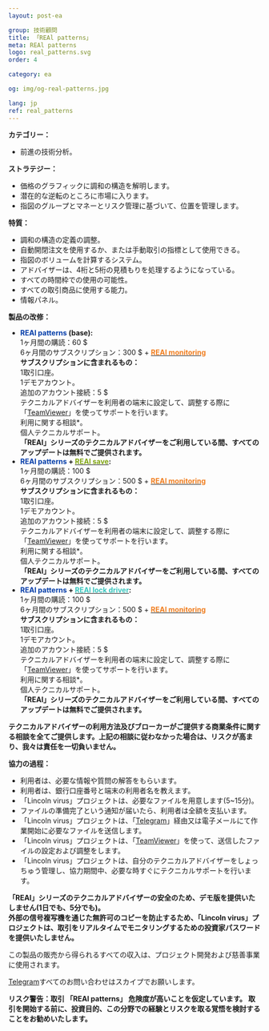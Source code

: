 ```yaml
---
layout: post-ea

group: 技術顧問
title: 「REAl patterns」
meta: REAl patterns
logo: real_patterns.svg
order: 4

category: ea

og: img/og-real-patterns.jpg

lang: jp
ref: real_patterns
---
```


**カテゴリー：**
  - 前進の技術分析。

**ストラテジー：**
  - 価格のグラフィックに調和の構造を解明します。
  - 潜在的な逆転のところに市場に入ります。
  - 指図のグループとマネーとリスク管理に基づいて、位置を管理します。

**特質：**
  - 調和の構造の定義の調整。
  - 自動開閉注文を使用するか、または手動取引の指標として使用できる。
  - 指図のボリュームを計算するシステム。
  - アドバイザーは、4桁と5桁の見積もりを処理するようになっている。
  - すべての時間枠での使用の可能性。
  - すべての取引商品に使用する能力。
  - 情報パネル。
  
**製品の改修：**
  - **<span style="color:#033da9">REAl patterns</span> (base):**  
  1ヶ月間の購読：60 $  
  6ヶ月間のサブスクリプション：300 $ + **<a href="https://lincolnvirus.com/jp/ea/real_monitoring.html" target="_blank"><span style="color:#f07e20">REAl monitoring</span></a>**  
  **サブスクリプションに含まれるもの：**  
  1取引口座。  
  1デモアカウント。  
  追加のアカウント接続：5 $  
  テクニカルアドバイザーを利用者の端末に設定して、調整する際に「<a href="https://www.teamviewer.com/" target="_blank">TeamViewer</a>」を使ってサポートを行います。  
  利用に関する相談*。  
  個人テクニカルサポート。  
  **「REAl」シリーズのテクニカルアドバイザーをご利用している間、すべてのアップデートは無料でご提供されます。**
  - **<span style="color:#033da9">REAl patterns</span> + <a href="https://lincolnvirus.com/jp/ea/real_save.html" target="_blank"><span style="color:#81a614">REAl save</span></a>:**  
  1ヶ月間の購読：100 $  
  6ヶ月間のサブスクリプション：500 $ + **<a href="https://lincolnvirus.com/jp/ea/real_monitoring.html" target="_blank"><span style="color:#f07e20">REAl monitoring</span></a>**  
  **サブスクリプションに含まれるもの：**  
  1取引口座。  
  1デモアカウント。  
  追加のアカウント接続：5 $  
  テクニカルアドバイザーを利用者の端末に設定して、調整する際に「<a href="https://www.teamviewer.com/" target="_blank">TeamViewer</a>」を使ってサポートを行います。  
  利用に関する相談*。  
  個人テクニカルサポート。  
  **「REAl」シリーズのテクニカルアドバイザーをご利用している間、すべてのアップデートは無料でご提供されます。**
  - **<span style="color:#033da9">REAl patterns</span> + <a href="https://lincolnvirus.com/jp/ea/real_lock_driver.html" target="_blank"><span style="color:#39c6be">REAl lock driver</span></a>:**  
  1ヶ月間の購読：100 $  
  6ヶ月間のサブスクリプション：500 $ + **<a href="https://lincolnvirus.com/jp/ea/real_monitoring.html" target="_blank"><span style="color:#f07e20">REAl monitoring</span></a>**  
  **サブスクリプションに含まれるもの：**  
  1取引口座。  
  1デモアカウント。  
  追加のアカウント接続：5 $  
  テクニカルアドバイザーを利用者の端末に設定して、調整する際に「<a href="https://www.teamviewer.com/" target="_blank">TeamViewer</a>」を使ってサポートを行います。  
  利用に関する相談*。  
  個人テクニカルサポート。  
  **「REAl」シリーズのテクニカルアドバイザーをご利用している間、すべてのアップデートは無料でご提供されます。**
  
  **テクニカルアドバイザーの利用方法及びブローカーがご提供する商業条件に関する相談を全てご提供します。上記の相談に従わなかった場合は、リスクが高まり、我々は責任を一切負いません。**
  
  **協力の過程：**  

- 利用者は、必要な情報や質問の解答をもらいます。  
- 利用者は、銀行口座番号と端末の利用者名を教えます。  
- 「Lincoln virus」プロジェクトは、必要なファイルを用意します(5~15分)。  
- ファイルの準備完了という通知が届いたら、利用者は全額を支払います。  
- 「Lincoln virus」プロジェクトは、「<a href="https://t.me/chutkoy" target="_blank">Telegram</a>」経由又は電子メールにて作業開始に必要なファイルを送信します。  
- 「Lincoln virus」プロジェクトは、「<a href="https://www.teamviewer.com/" target="_blank">TeamViewer</a>」を使って、送信したファイルの設定および調整をします。  
- 「Lincoln virus」プロジェクトは、自分のテクニカルアドバイザーをしょっちゅう管理し、協力期間中、必要な時すぐにテクニカルサポートを行います。  

**「REAl」シリーズのテクニカルアドバイザーの安全のため、デモ版を提供いたしません(1日でも、5分でも)。**  
**外部の信号複写機を通じた無許可のコピーを防止するため、「Lincoln virus」プロジェクトは、取引をリアルタイムでモニタリングするための投資家パスワードを提供いたしません。**

この製品の販売から得られるすべての収入は、プロジェクト開発および慈善事業に使用されます。  

<a href="https://t.me/chutkoy" target="_blank">Telegram</a>すべてのお問い合わせはスカイプでお願いします。  

**リスク警告：取引 「REAl patterns」 危険度が高いことを仮定しています。 取引を開始する前に、投資目的、この分野での経験とリスクを取る覚悟を検討することをお勧めいたします。**
